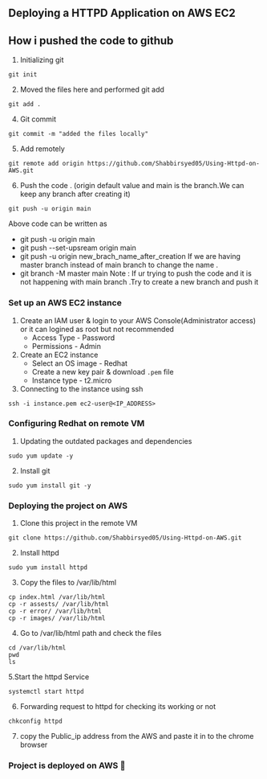## Deploying a HTTPD Application on AWS EC2

## How i pushed the code to github
1. Initializing git
```
git init
```
2. Moved the files here and performed git add
```
git add .
```
4. Git commit
```
git commit -m "added the files locally"
```
5. Add remotely
```
git remote add origin https://github.com/Shabbirsyed05/Using-Httpd-on-AWS.git
```
6. Push the code . (origin default value and main is the branch.We can keep any branch after creating it)
```
git push -u origin main
```
Above code can be written as 
- git push -u origin main
- git push --set-upsream origin main
- git push -u origin new_brach_name_after_creation
If we are having master branch instead of main branch to change the name .
 - git branch -M master main
Note : If ur trying to push the code and it is not happening with main branch .Try to create a new branch and push it

### Set up an AWS EC2 instance

1. Create an IAM user & login to your AWS Console(Administrator access) or it can logined as root but not recommended 
    - Access Type - Password
    - Permissions - Admin
2. Create an EC2 instance
    - Select an OS image - Redhat
    - Create a new key pair & download `.pem` file
    - Instance type - t2.micro
3. Connecting to the instance using ssh
```
ssh -i instance.pem ec2-user@<IP_ADDRESS>
```


### Configuring Redhat on remote VM

1. Updating the outdated packages and dependencies
```
sudo yum update -y
```
2. Install git
```
sudo yum install git -y
```

### Deploying the project on AWS

1. Clone this project in the remote VM
```
git clone https://github.com/Shabbirsyed05/Using-Httpd-on-AWS.git
```
2. Install httpd
```
sudo yum install httpd
```
3. Copy the files to /var/lib/html
```
cp index.html /var/lib/html
cp -r assests/ /var/lib/html
cp -r error/ /var/lib/html
cp -r images/ /var/lib/html
```

4. Go to /var/lib/html path and check the files
```
cd /var/lib/html
pwd
ls
```

5.Start the httpd Service
```
systemctl start httpd
```
6. Forwarding request to httpd for checking its working or not
```
chkconfig httpd
```
7. copy the Public_ip address from the AWS and paste it in to the chrome browser

### Project is deployed on AWS 🎉
   
